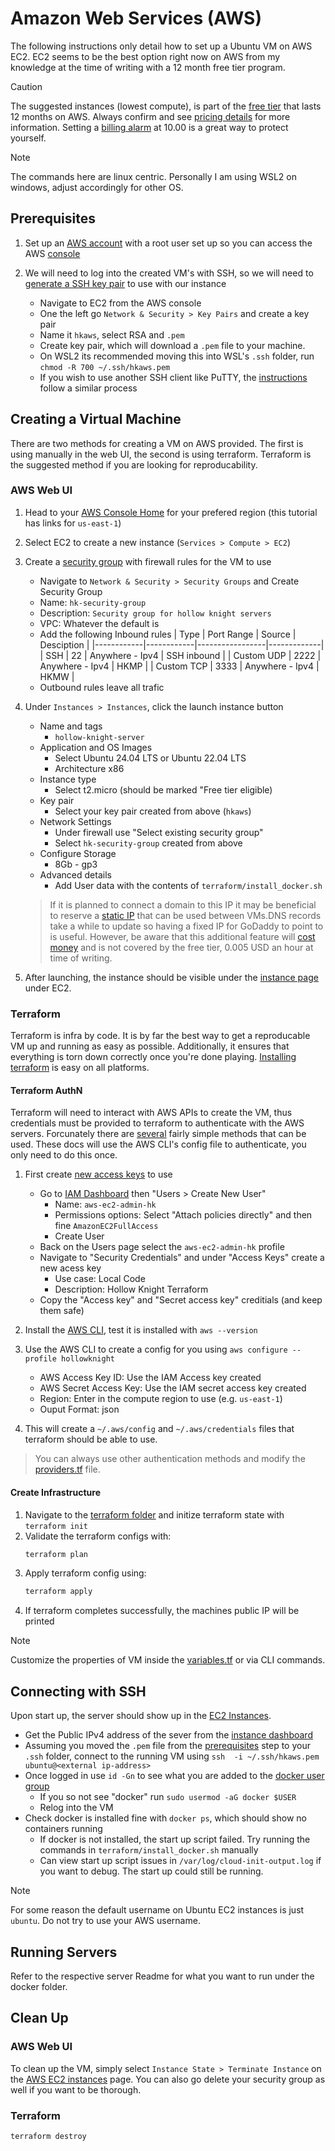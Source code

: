 # Amazon Web Services (AWS)

The following instructions only detail how to set up a Ubuntu VM on AWS EC2.
EC2 seems to be the best option right now on AWS from my knowledge at the time of writing with a 12 month free tier program.

> [!CAUTION]
> The suggested instances (lowest compute), is part of the [free tier](https://aws.amazon.com/free/?all-free-tier.sort-by=item.additionalFields.SortRank&all-free-tier.sort-order=asc&awsf.Free%20Tier%20Types=*all&awsf.Free%20Tier%20Categories=*all) that lasts 12 months on AWS.
> Always confirm and see [pricing details](https://aws.amazon.com/ec2/pricing/on-demand/) for more information. Setting a [billing alarm](https://docs.aws.amazon.com/AmazonCloudWatch/latest/monitoring/monitor_estimated_charges_with_cloudwatch.html) at 10.00 is a great way to protect yourself.

> [!NOTE]
> The commands here are linux centric. Personally I am using WSL2 on windows, adjust accordingly for other OS.

## Prerequisites

1. Set up an [AWS account](https://aws.amazon.com/resources/create-account/) with a root user set up so you can access the AWS [console](https://us-east-1.console.aws.amazon.com/console/home)

2. We will need to log into the created VM's with SSH, so we will need to [generate a SSH key pair](https://docs.aws.amazon.com/AWSEC2/latest/UserGuide/ec2-key-pairs.html) to use with our instance

    - Navigate to EC2 from the AWS console
    - One the left go `Network & Security > Key Pairs` and create a key pair
    - Name it `hkaws`, select RSA and `.pem`
    - Create key pair, which will download a `.pem` file to your machine.
    - On WSL2 its recommended moving this into WSL's `.ssh` folder, run `chmod -R 700 ~/.ssh/hkaws.pem`
    - If you wish to use another SSH client like PuTTY, the [instructions](https://docs.aws.amazon.com/AWSEC2/latest/UserGuide/connect-linux-inst-from-windows.html) follow a similar process

## Creating a Virtual Machine

There are two methods for creating a VM on AWS provided.
The first is using manually in the web UI, the second is using terraform.
Terraform is the suggested method if you are looking for reproducability.

### AWS Web UI

1. Head to your [AWS Console Home](https://us-east-1.console.aws.amazon.com/console/home) for your prefered region (this tutorial has links for `us-east-1`)

2. Select EC2 to create a new instance (`Services > Compute > EC2`)

3. Create a [security group](https://docs.aws.amazon.com/AWSEC2/latest/UserGuide/ec2-security-groups.html?icmpid=docs_ec2_console) with firewall rules for the VM to use

    - Navigate to `Network & Security > Security Groups` and Create Security Group
    - Name: `hk-security-group`
    - Description: `Security group for hollow knight servers`
    - VPC: Whatever the default is
    - Add the following Inbound rules
        | Type       | Port Range | Source          | Desciption  |
        |------------|------------|-----------------|-------------|
        | SSH        | 22         | Anywhere - Ipv4 | SSH inbound |
        | Custom UDP | 2222       | Anywhere - Ipv4 | HKMP        |
        | Custom TCP | 3333       | Anywhere - Ipv4 | HKMW        |
    - Outbound rules leave all trafic

3. Under `Instances > Instances`, click the launch instance button
    - Name and tags
        - `hollow-knight-server`
    - Application and OS Images
        - Select Ubuntu 24.04 LTS or Ubuntu 22.04 LTS
        - Architecture x86
    - Instance type
        - Select t2.micro (should be marked "Free tier eligible)
    - Key pair
        - Select your key pair created from above (`hkaws`)
    - Network Settings
        - Under firewall use "Select existing security group"
        - Select `hk-security-group` created from above
    - Configure Storage 
        - 8Gb - gp3
    - Advanced details
        - Add User data with the contents of `terraform/install_docker.sh`
    
    > If it is planned to connect a domain to this IP it may be beneficial to reserve a [static IP](https://docs.aws.amazon.com/AWSEC2/latest/UserGuide/elastic-ip-addresses-eip.html) that can be used between VMs.DNS records take a while to update so having a fixed IP for GoDaddy to point to is useful. However, be aware that this additional feature will [cost money](https://aws.amazon.com/blogs/aws/new-aws-public-ipv4-address-charge-public-ip-insights/) and is not covered by the free tier, 0.005 USD an hour at time of writing.

4. After launching, the instance should be visible under the [instance page](https://us-east-1.console.aws.amazon.com/ec2/home?region=us-east-1#Instances:) under EC2.

### Terraform

Terraform is infra by code.
It is by far the best way to get a reproducable VM up and running as easy as possible.
Additionally, it ensures that everything is torn down correctly once you're done playing.
[Installing terraform](https://developer.hashicorp.com/terraform/tutorials/aws-get-started/install-cli) is easy on all platforms.

#### Terraform AuthN

Terraform will need to interact with AWS APIs to create the VM, thus credentials must be provided to terraform to authenticate with the AWS servers.
Forcunately there are [several](https://registry.terraform.io/providers/hashicorp/aws/latest/docs#authentication-and-configuration) fairly simple methods that can be used.
These docs will use the AWS CLI's config file to authenticate, you only need to do this once.

1. First create [new access keys](https://docs.aws.amazon.com/keyspaces/latest/devguide/create.keypair.html) to use
    - Go to [IAM Dashboard](https://us-east-1.console.aws.amazon.com/iam/home#/home) then "Users > Create New User"
        - Name: `aws-ec2-admin-hk`
        - Permissions options: Select "Attach policies directly" and then fine `AmazonEC2FullAccess`
        - Create User
    - Back on the Users page select the `aws-ec2-admin-hk` profile
    - Navigate to "Security Credentials" and under "Access Keys" create a new acess key
        - Use case: Local Code
        - Description: Hollow Knight Terraform
    - Copy the "Access key" and "Secret access key" creditials (and keep them safe)

2. Install the [AWS CLI](https://docs.aws.amazon.com/cli/latest/userguide/getting-started-install.html), test it is installed with `aws --version`
3. Use the AWS CLI to create a config for you using `aws configure --profile hollowknight`
    - AWS Access Key ID: Use the IAM Access key created
    - AWS Secret Access Key: Use the IAM secret access key created
    - Region: Enter in the compute region to use (e.g. `us-east-1`)
    - Ouput Format: json
4. This will create a `~/.aws/config` and `~/.aws/credentials` files that terraform should be able to use.

> You can always use other authentication methods and modify the [providers.tf](terraform/providers.tf) file.

#### Create Infrastructure

1. Navigate to the [terraform folder](terraform) and initize terraform state with `terraform init`
2. Validate the terraform configs with:
    ```bash
    terraform plan
    ```
3. Apply terraform config using:
    ```bash
    terraform apply
    ```
4. If terraform completes successfully, the machines public IP will be printed

> [!NOTE]
> Customize the properties of VM inside the [variables.tf](terraform/variables.tf) or via CLI commands.

## Connecting with SSH

Upon start up, the server should show up in the [EC2 Instances](https://us-east-1.console.aws.amazon.com/ec2/home?region=us-east-1#Instances:).

- Get the Public IPv4 address of the sever from the [instance dashboard](https://us-east-1.console.aws.amazon.com/ec2/home?region=us-east-1#Instances:)
- Assuming you moved the `.pem` file from the [prerequisites](#prerequisites) step to your `.ssh` folder, connect to the running VM using `ssh  -i ~/.ssh/hkaws.pem ubuntu@<external ip-address>`
- Once logged in use `id -Gn` to see what you are added to the [docker user group](https://docs.docker.com/engine/install/linux-postinstall/)
    - If you so not see "docker" run `sudo usermod -aG docker $USER`
    - Relog into the VM
- Check docker is installed fine with `docker ps`, which should show no containers running
    - If docker is not installed, the start up script failed. Try running the commands in `terraform/install_docker.sh` manually
    - Can view start up script issues in `/var/log/cloud-init-output.log` if you want to debug. The start up could still be running.

> [!NOTE]
> For some reason the default username on Ubuntu EC2 instances is just `ubuntu`. Do not try to use your AWS username.

## Running Servers

Refer to the respective server Readme for what you want to run under the docker folder.

## Clean Up

### AWS Web UI

To clean up the VM, simply select `Instance State > Terminate Instance` on the [AWS EC2 instances](https://us-east-1.console.aws.amazon.com/ec2/home?region=us-east-1#Instances:) page.
You can also go delete your security group as well if you want to be thorough.

### Terraform

`terraform destroy`